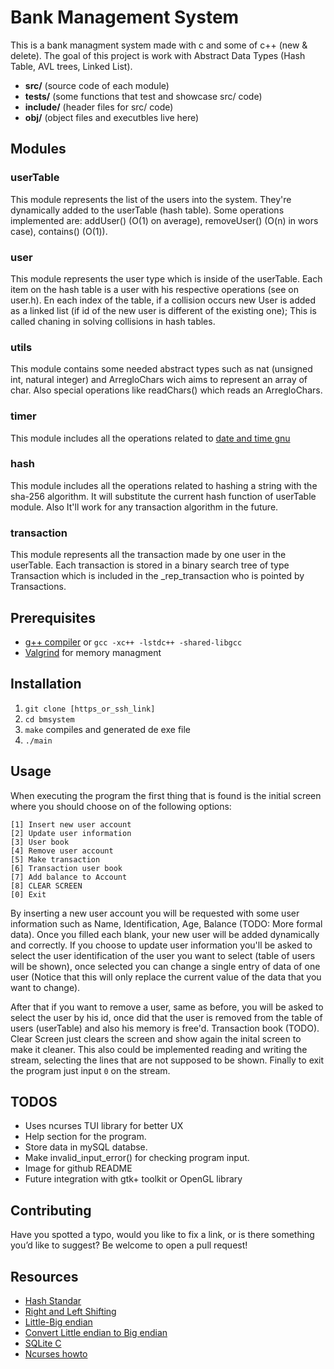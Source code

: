 # Bank Management System
This is a bank managment system made with c and some of c++ (new & delete). The goal of this project is work with Abstract Data Types (Hash Table, AVL trees, Linked List).

- **src/** (source code of each module)
- **tests/** (some functions that test and showcase src/ code)
- **include/** (header files for src/ code)
- **obj/** (object files and executbles live here)

## Modules
### userTable
This module represents the list of the users into the system. They're dynamically added to the userTable (hash table). Some operations implemented are: addUser() (O(1) on average), removeUser() (O(n) in wors case), contains() (O(1)).
### user
This module represents the user type which is inside of the userTable. Each item on the hash table is a user with his respective operations (see on user.h). En each index of the table, if a collision occurs new User is added as a linked list (if id of the new user is different of the existing one); This is called chaning in solving collisions in hash tables.
### utils
This module contains some needed abstract types such as nat (unsigned int, natural integer) and ArregloChars wich aims to represent an array of char. Also special operations like readChars() which reads an ArregloChars. 
### timer
This module includes all the operations related to [date and time gnu]('https://www.gnu.org/software/libc/manual/html_node/Date-and-Time.html')
### hash
This module includes all the operations related to hashing a string with the sha-256 algorithm. It will substitute the current hash function of userTable module. Also It'll work for any transaction algorithm in the future.
### transaction
This module represents all the transaction made by one user in the userTable. Each transaction is stored in a binary search tree of type Transaction which is included in the _rep_transaction who is pointed by Transactions.

## Prerequisites
- [g++ compiler](https://gcc.gnu.org) or `gcc -xc++ -lstdc++ -shared-libgcc`
- [Valgrind](https://valgrind.org) for memory managment 

## Installation
1. `git clone [https_or_ssh_link]`
2. `cd bmsystem`
3. `make` compiles and generated de exe file
4. `./main`

## Usage
When executing the program the first thing that is found is the initial screen where you should choose on of the following options: 

    [1] Insert new user account           
    [2] Update user information           
    [3] User book                         
    [4] Remove user account               
    [5] Make transaction                  
    [6] Transaction user book             
    [7] Add balance to Account            
    [8] CLEAR SCREEN                      
    [0] Exit                              

By inserting a new user account you will be requested with some user information such as Name, Identification, Age, Balance (TODO: More formal data). Once you filled each blank, your new user will be added dynamically and correctly. If you choose to update user information you'll be asked to select the user identification of the user you want to select (table of users will be shown), once selected you can change a single entry of data of one user (Notice that this will only replace the current value of the data that you want to change).

After that if you want to remove a user, same as before, you will be asked to select the user by his id, once did that the user is removed from the table of users (userTable) and also his memory is free'd. 
Transaction book (TODO).
Clear Screen just clears the screen and show again the inital screen to make it cleaner. This also could be implemented reading and writing the stream, selecting the lines that are not supposed to be shown. Finally to exit the program just input `0` on the stream.

## TODOS
- Uses ncurses TUI library for better UX
- Help section for the program.
- Store data in mySQL databse.
- Make invalid_input_error() for checking program input.
- Image for github README
- Future integration with gtk+ toolkit or OpenGL library

## Contributing
Have you spotted a typo, would you like to fix a link, or is there something you’d like to suggest? Be welcome to open a pull request!

## Resources
- [Hash Standar](https://nvlpubs.nist.gov/nistpubs/FIPS/NIST.FIPS.180-4.pdf)
- [Right and Left Shifting](https://www.geeksforgeeks.org/left-shift-right-shift-operators-c-cpp/)
- [Little-Big endian](https://www.geeksforgeeks.org/little-and-big-endian-mystery/)
- [Convert Little endian to Big endian](https://stackoverflow.com/questions/19275955/convert-little-endian-to-big-endian)
- [SQLite C](https://www.sqlite.org/index.html)
- [Ncurses howto](https://tldp.org/HOWTO/NCURSES-Programming-HOWTO/)
